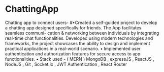 # ChattingApp
Chatting app to connect users-
#•Created a self-guided project to develop a chatting app designed specifically for friends. The App facilitates seamless communi- cation & networking between individuals by integrating real-time chat functionalities. Developed using modern technologies and frameworks, the project showcases the ability to design and implement practical applications in a real-world scenario.
• Implemented user authentication and authorization features for secure access to app functionalities.
• Stack used - ( MERN ) MongoDB , expressJS , ReactJS , NodeJS , Git , Socket.io , JWT Authentication , React Router
